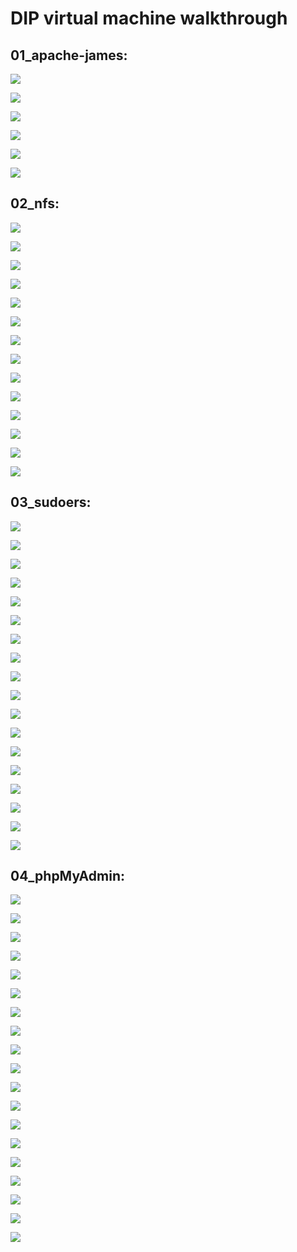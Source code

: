 # DIP virtual machine walkthrough

## 01_apache-james:

![](01_apache-james/2024-09-17_08-26.png)

![](01_apache-james/2024-09-17_08-27.png)

![](01_apache-james/2024-09-17_08-34.png)

![](01_apache-james/2024-09-17_08-37.png)

![](01_apache-james/2024-09-17_08-43.png)

![](01_apache-james/2024-09-17_08-44.png)

## 02_nfs:

![](02_nfs/2024-09-24_07-12.png)

![](02_nfs/2024-09-24_07-17.png)

![](02_nfs/2024-09-24_07-19.png)

![](02_nfs/2024-09-24_07-21.png)

![](02_nfs/2024-09-24_07-22.png)

![](02_nfs/2024-09-24_07-25.png)

![](02_nfs/2024-09-24_07-26.png)

![](02_nfs/2024-09-24_07-27.png)

![](02_nfs/2024-09-24_07-29.png)

![](02_nfs/2024-09-24_07-29_1.png)

![](02_nfs/2024-09-24_07-34.png)

![](02_nfs/2024-09-24_08-26.png)

![](02_nfs/2024-09-24_08-26_1.png)

![](02_nfs/2024-09-24_08-34.png)

## 03_sudoers:

![](03_sudoers/2024-09-27_12-55.png)

![](03_sudoers/2024-09-27_12-57.png)

![](03_sudoers/2024-09-27_13-02.png)

![](03_sudoers/2024-09-27_13-19.png)

![](03_sudoers/2024-09-27_13-20.png)

![](03_sudoers/2024-09-27_13-22.png)

![](03_sudoers/2024-09-27_13-23.png)

![](03_sudoers/2024-09-27_13-23_1.png)

![](03_sudoers/2024-09-27_13-28.png)

![](03_sudoers/2024-09-27_13-29.png)

![](03_sudoers/2024-09-27_13-30.png)

![](03_sudoers/2024-09-27_13-30_1.png)

![](03_sudoers/2024-09-27_13-33.png)

![](03_sudoers/2024-09-27_13-35.png)

![](03_sudoers/2024-09-27_13-36.png)

![](03_sudoers/2024-09-27_13-37.png)

![](03_sudoers/2024-09-27_13-43.png)

![](03_sudoers/2024-09-27_13-44.png)

## 04_phpMyAdmin:

![](04_phpMyAdmin/2024-09-27_17-11.png)

![](04_phpMyAdmin/2024-09-27_17-14.png)

![](04_phpMyAdmin/2024-09-27_17-15.png)

![](04_phpMyAdmin/2024-09-27_17-16.png)

![](04_phpMyAdmin/2024-09-27_17-34.png)

![](04_phpMyAdmin/2024-09-27_17-43.png)

![](04_phpMyAdmin/2024-09-27_18-06.png)

![](04_phpMyAdmin/2024-09-27_18-11_1.png)

![](04_phpMyAdmin/2024-09-27_18-12.png)

![](04_phpMyAdmin/2024-09-27_18-13.png)

![](04_phpMyAdmin/2024-09-27_18-15.png)

![](04_phpMyAdmin/2024-09-27_18-15_1.png)

![](04_phpMyAdmin/2024-09-28_06-43.png)

![](04_phpMyAdmin/2024-09-28_06-45.png)

![](04_phpMyAdmin/2024-09-28_06-45_1.png)

![](04_phpMyAdmin/2024-09-28_06-48.png)

![](04_phpMyAdmin/2024-09-28_06-49.png)

![](04_phpMyAdmin/2024-09-28_06-51.png)

![](04_phpMyAdmin/2024-09-28_07-11.png)

